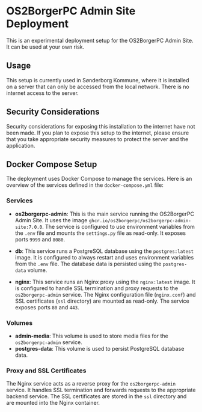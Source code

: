# OS2BorgerPC Admin Site Deployment

This is an experimental deployment setup for the OS2BorgerPC Admin Site. It can be used at your own risk.

## Usage

This setup is currently used in Sønderborg Kommune, where it is installed on a server that can only be accessed from the local network. There is no internet access to the server.

## Security Considerations

Security considerations for exposing this installation to the internet have not been made. If you plan to expose this setup to the internet, please ensure that you take appropriate security measures to protect the server and the application.

## Docker Compose Setup

The deployment uses Docker Compose to manage the services. Here is an overview of the services defined in the `docker-compose.yml` file:

### Services

- **os2borgerpc-admin**: This is the main service running the OS2BorgerPC Admin Site. It uses the image `ghcr.io/os2borgerpc/os2borgerpc-admin-site:7.0.0`. The service is configured to use environment variables from the `.env` file and mounts the `settings.py` file as read-only. It exposes ports `9999` and `8080`.

- **db**: This service runs a PostgreSQL database using the `postgres:latest` image. It is configured to always restart and uses environment variables from the `.env` file. The database data is persisted using the `postgres-data` volume.

- **nginx**: This service runs an Nginx proxy using the `nginx:latest` image. It is configured to handle SSL termination and proxy requests to the `os2borgerpc-admin` service. The Nginx configuration file (`nginx.conf`) and SSL certificates (`ssl` directory) are mounted as read-only. The service exposes ports `80` and `443`.

### Volumes

- **admin-media**: This volume is used to store media files for the `os2borgerpc-admin` service.
- **postgres-data**: This volume is used to persist PostgreSQL database data.

### Proxy and SSL Certificates

The Nginx service acts as a reverse proxy for the `os2borgerpc-admin` service. It handles SSL termination and forwards requests to the appropriate backend service. The SSL certificates are stored in the `ssl` directory and are mounted into the Nginx container.
